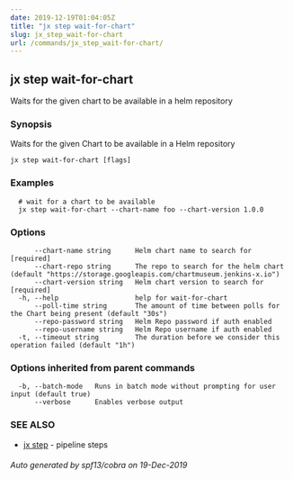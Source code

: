 ```yaml
---
date: 2019-12-19T01:04:05Z
title: "jx step wait-for-chart"
slug: jx_step_wait-for-chart
url: /commands/jx_step_wait-for-chart/
---
```

## jx step wait-for-chart

Waits for the given chart to be available in a helm repository

### Synopsis

Waits for the given Chart to be available in a Helm repository

```
jx step wait-for-chart [flags]
```

### Examples

```
  # wait for a chart to be available
  jx step wait-for-chart --chart-name foo --chart-version 1.0.0
```

### Options

```
      --chart-name string      Helm chart name to search for [required]
      --chart-repo string      The repo to search for the helm chart (default "https://storage.googleapis.com/chartmuseum.jenkins-x.io")
      --chart-version string   Helm chart version to search for [required]
  -h, --help                   help for wait-for-chart
      --poll-time string       The amount of time between polls for the Chart being present (default "30s")
      --repo-password string   Helm Repo password if auth enabled
      --repo-username string   Helm Repo username if auth enabled
  -t, --timeout string         The duration before we consider this operation failed (default "1h")
```

### Options inherited from parent commands

```
  -b, --batch-mode   Runs in batch mode without prompting for user input (default true)
      --verbose      Enables verbose output
```

### SEE ALSO

* [jx step](/commands/jx_step/)	 - pipeline steps

###### Auto generated by spf13/cobra on 19-Dec-2019
